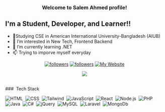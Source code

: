 <h3 align="center">

Welcome to Salem Ahmed profile! 
</h3>

## I'm a Student, Developer, and Learner!! <br>
- 🏫Studying CSE in American International University-Bangladesh (AIUB)<br>
- 👀 I’m interested in New Tech, Frontend Backend<br>
- 🌱 I’m currently learning  .NET  <br>
- 📫 Trying to imporve myself everyday<br>

<p align="center">
  
  <a href="https://twitter.com/KaderTanvir">
    <img alt="followers" title="Follow me on Twitter" src="https://img.shields.io/twitter/follow/NeerajR76494084?color=55960c&labelColor=488207&label=Follow&logo=twitter&logoColor=white&style=for-the-badge"/></a>
  <a href="https://github.com/Salemah">
    <img alt="followers" title="Follow me on Github" src="https://img.shields.io/github/followers/Salemah?color=236ad3&labelColor=1155ba&style=for-the-badge&logo=github&label=Follow"/></a>
  <a href="https://satanvir.com/">
    <img alt="My Website" title="My Website" src="https://img.shields.io/website?label=WEBISTE&style=for-the-badge&up_color=yellow&up_message=VISIT&url=https%3A%2F%2Fneeraj2002.github.io%2F"/></a> 
</p>
<!-- <img src="https://github-readme-stats.vercel.app/api?username=Salemah&show_icons=true&title_color=ffffff&icon_color=bb2acf&text_color=daf7dc&bg_color=191919"> -->
<p align="center">
<img src="https://github-readme-streak-stats.herokuapp.com/?user=salemah&theme=black-ice&hide_border=true&stroke=0000&background=060A0CD0">
  </p>

<br>
### &nbsp;Tech Stack


![HTML](https://img.shields.io/badge/-HTML-05122A?style=flat&logo=HTML5)&nbsp;
![CSS](https://img.shields.io/badge/-CSS-05122A?style=flat&logo=CSS3&logoColor=1572B6)&nbsp;
![Tailwind](https://img.shields.io/badge/-Tailwind-%232c3e50?style=flat&logo=csharp)&nbsp;
![JavaScript](https://img.shields.io/badge/-JavaScript-05122A?style=flat&logo=javascript)&nbsp;
![React](https://img.shields.io/badge/-React.js-%232c3e50?style=flat&logo=react)&nbsp;
![Node.js](https://img.shields.io/badge/-Node.js-05122A?style=flat&logo=node.js)&nbsp;
![PHP](https://img.shields.io/badge/-PHP-%232c3e50?style=flat&logo=adobe-photoshop)&nbsp;
![Java](https://img.shields.io/badge/-Java-05122A?style=flat&logo=Java&logoColor=FFA518)&nbsp;
![C#](https://img.shields.io/badge/c%23-%23239120.svg?style=flat&logo=c-sharp&logoColor=white)&nbsp;
![jQuery](https://img.shields.io/badge/-jQuery-%232c3e50?style=flat&logo=jQuery)&nbsp;
![MySQL](https://img.shields.io/badge/-MySQL-%232c3e50?style=flat&logo=csharp)&nbsp;
![Laravel](https://img.shields.io/badge/-Laravel-%232c3e50?style=flat&logo=laravel)&nbsp;
![MongoDb](https://img.shields.io/badge/-Mongodb-%232c3e50?style=flat&logo=Mongodb)&nbsp;



